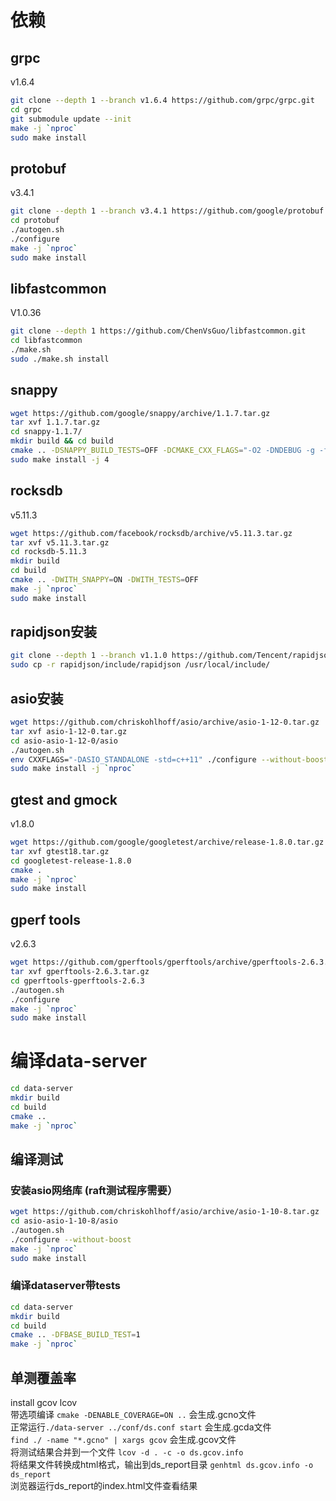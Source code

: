 # 依赖
## grpc 
v1.6.4
```sh
git clone --depth 1 --branch v1.6.4 https://github.com/grpc/grpc.git
cd grpc
git submodule update --init
make -j `nproc`
sudo make install
```

## protobuf 
v3.4.1
```sh
git clone --depth 1 --branch v3.4.1 https://github.com/google/protobuf.git
cd protobuf
./autogen.sh
./configure
make -j `nproc`
sudo make install
```

## libfastcommon
V1.0.36
```sh
git clone --depth 1 https://github.com/ChenVsGuo/libfastcommon.git
cd libfastcommon
./make.sh
sudo ./make.sh install
```

## snappy
```sh
wget https://github.com/google/snappy/archive/1.1.7.tar.gz
tar xvf 1.1.7.tar.gz
cd snappy-1.1.7/
mkdir build && cd build
cmake .. -DSNAPPY_BUILD_TESTS=OFF -DCMAKE_CXX_FLAGS="-O2 -DNDEBUG -g -fPIC"
sudo make install -j 4
```

## rocksdb
v5.11.3
```sh
wget https://github.com/facebook/rocksdb/archive/v5.11.3.tar.gz
tar xvf v5.11.3.tar.gz
cd rocksdb-5.11.3
mkdir build
cd build
cmake .. -DWITH_SNAPPY=ON -DWITH_TESTS=OFF
make -j `nproc`
sudo make install
```

## rapidjson安装
```sh
git clone --depth 1 --branch v1.1.0 https://github.com/Tencent/rapidjson.git
sudo cp -r rapidjson/include/rapidjson /usr/local/include/
```

## asio安装   
```sh
wget https://github.com/chriskohlhoff/asio/archive/asio-1-12-0.tar.gz
tar xvf asio-1-12-0.tar.gz
cd asio-asio-1-12-0/asio
./autogen.sh
env CXXFLAGS="-DASIO_STANDALONE -std=c++11" ./configure --without-boost
sudo make install -j `nproc`
```

## gtest and gmock
v1.8.0
```sh
wget https://github.com/google/googletest/archive/release-1.8.0.tar.gz -O gtest18.tar.gz
tar xvf gtest18.tar.gz
cd googletest-release-1.8.0
cmake .
make -j `nproc`
sudo make install
```

## gperf tools
v2.6.3
```sh
wget https://github.com/gperftools/gperftools/archive/gperftools-2.6.3.tar.gz
tar xvf gperftools-2.6.3.tar.gz
cd gperftools-gperftools-2.6.3
./autogen.sh
./configure
make -j `nproc`
sudo make install
```

# 编译data-server
```sh
cd data-server
mkdir build
cd build
cmake ..
make -j `nproc`
```

## 编译测试

### 安装asio网络库 (raft测试程序需要）
```sh
wget https://github.com/chriskohlhoff/asio/archive/asio-1-10-8.tar.gz
cd asio-asio-1-10-8/asio
./autogen.sh
./configure --without-boost
make -j `nproc`
sudo make install
```

### 编译dataserver带tests

```sh
cd data-server
mkdir build
cd build
cmake .. -DFBASE_BUILD_TEST=1
make -j `nproc`
```

## 单测覆盖率
install gcov lcov    
带选项编译 `cmake -DENABLE_COVERAGE=ON ..`  会生成.gcno文件      
正常运行`./data-server ../conf/ds.conf start` 会生成.gcda文件      
`find ./ -name "*.gcno" | xargs gcov`  会生成.gcov文件      
将测试结果合并到一个文件 `lcov -d . -c -o ds.gcov.info   `   
将结果文件转换成html格式，输出到ds_report目录  `genhtml ds.gcov.info -o ds_report`  
浏览器运行ds_report的index.html文件查看结果       
